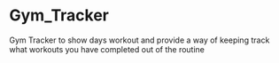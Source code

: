 # Gym_Tracker
Gym Tracker to show days workout and provide a way of keeping track what workouts you have completed out of the routine
